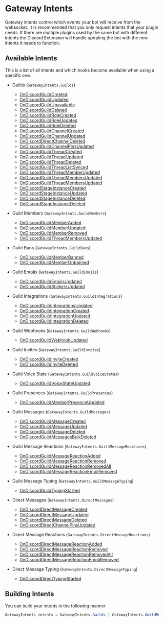 # Gateway Intents

Gateway intents control which events your bot will receive from the websocket. 
It is recommended that you only request intents that your plugin needs.
If there are multiple plugins used by the same bot with different intents the Discord Extension will handle updating the bot with the new intents it needs to function.

## Available Intents

This is a list of all intents and which hooks become available when using a specific one.

* Guilds (`GatewayIntents.Guilds`)
    * [OnDiscordGuildCreated](Hooks.md#ondiscordguildcreated)
    * [OnDiscordGuildUpdated](Hooks.md#ondiscordguildupdated)
    * [OnDiscordGuildUnavailable](Hooks.md#ondiscordguildunavailable)
    * [OnDiscordGuildDeleted](Hooks.md#ondiscordguildchanneldeleted)
    * [OnDiscordGuildRoleCreated](Hooks.md#ondiscordguildrolecreated)
    * [OnDiscordGuildRoleUpdated](Hooks.md#ondiscordguildroleupdated)
    * [OnDiscordGuildRoleDeleted](Hooks.md#ondiscordguildroledeleted)
    * [OnDiscordGuildChannelCreated](Hooks.md#ondiscordguildchannelcreated)
    * [OnDiscordGuildChannelUpdated](Hooks.md#ondiscordguildchannelupdated)
    * [OnDiscordDirectChannelDeleted](Hooks.md#ondiscordguildchanneldeleted)
    * [OnDiscordGuildChannelPinsUpdated](Hooks.md#ondiscordguildchannelpinsupdated)
    * [OnDiscordGuildThreadCreated](Hooks.md#ondiscordguildthreadcreated)
    * [OnDiscordGuildThreadUpdated](Hooks.md#ondiscordguildthreadupdated)
    * [OnDiscordGuildThreadDeleted](Hooks.md#ondiscordguildthreaddeleted)
    * [OnDiscordGuildThreadListSynced](Hooks.md#ondiscordguildthreadlistsynced)
    * [OnDiscordGuildThreadMemberUpdated](Hooks.md#ondiscordguildthreadmemberupdated)
    * [OnDiscordGuildThreadMembersUpdated](Hooks.md#ondiscordguildthreadmembersupdated)
    * [OnDiscordGuildThreadMembersUpdated](Hooks.md#ondiscordguildthreadmembersupdated)
    * [OnDiscordStageInstanceCreated](Hooks.md#ondiscordstageinstancecreated)
    * [OnDiscordStageInstanceUpdated](Hooks.md#ondiscordstageinstanceupdated)
    * [OnDiscordStageInstanceDeleted](Hooks.md#ondiscordstageinstancedeleted)
    * [OnDiscordStageInstanceDeleted](Hooks.md#ondiscordstageinstancedeleted)
    

* Guild Members (`GatewayIntents.GuildMembers`)
    * [OnDiscordGuildMemberAdded](Hooks.md#ondiscordguildmemberadded)
    * [OnDiscordGuildMemberUpdated](Hooks.md#ondiscordguildmemberupdated)
    * [OnDiscordGuildMemberRemoved](Hooks.md#ondiscordguildmemberremoved)
    * [OnDiscordGuildThreadMembersUpdated](Hooks.md#ondiscordguildthreadmembersupdated)
    
* Guild Bans (`GatewayIntents.GuildBans`)
    * [OnDiscordGuildMemberBanned](Hooks.md#ondiscordguildmemberbanned)
    * [OnDiscordGuildMemberUnbanned](Hooks.md#ondiscordguildmemberunbanned)
    
* Guild Emojis (`GatewayIntents.GuildEmojis`)
    * [OnDiscordGuildEmojisUpdated](Hooks.md#ondiscordguildemojisupdated)
    * [OnDiscordGuildStickersUpdated](Hooks.md#ondiscordguildstickersupdated)
    
* Guild Integrations (`GatewayIntents.GuildIntegrations`)
    * [OnDiscordGuildIntegrationsUpdated](Hooks.md#ondiscordguildintegrationsupdated)
    * [OnDiscordGuildIntegrationCreated](Hooks.md#ondiscordguildintegrationcreated)
    * [OnDiscordGuildIntegrationUpdated](Hooks.md#ondiscordguildintegrationupdated)
    * [OnDiscordGuildIntegrationDeleted](Hooks.md#ondiscordguildintegrationdeleted)

* Guild Webhooks (`GatewayIntents.GuildWebhooks`)
    * [OnDiscordGuildWebhookUpdated](Hooks.md#ondiscordguildwebhooksupdated)

* Guild Invites (`GatewayIntents.GuildInvites`)
    * [OnDiscordGuildInviteCreated](Hooks.md#ondiscordguildinvitecreated)
    * [OnDiscordGuildInviteDeleted](Hooks.md#ondiscordguildinvitedeleted)
    
* Guild Voice State (`GatewayIntents.GuildVoiceStates`)
    * [OnDiscordGuildVoiceStateUpdated](Hooks.md#ondiscordguildvoicestateupdated)

* Guild Presences (`GatewayIntents.GuildPresences`)
    * [OnDiscordGuildMemberPresenceUpdated](Hooks.md#ondiscordguildmemberpresenceupdated)

* Guild Messages (`GatewayIntents.GuildMessages`)
  * [OnDiscordGuildMessageCreated](Hooks.md#ondiscordguildmessagecreated)
  * [OnDiscordGuildMessageUpdated](Hooks.md#ondiscordguildmessageupdated)
  * [OnDiscordGuildMessageDeleted](Hooks.md#ondiscordguildmessagedeleted)
  * [OnDiscordGuildMessagesBulkDeleted](Hooks.md#ondiscordguildmessagesbulkdeleted)

* Guild Message Reactions (`GatewayIntents.GuildMessageReactions`)
  * [OnDiscordGuildMessageReactionAdded](Hooks.md#ondiscordguildmessagereactionadded)
  * [OnDiscordGuildMessageReactionRemoved](Hooks.md#ondiscordguildmessagereactionremoved)
  * [OnDiscordGuildMessageReactionRemovedAll](Hooks.md#ondiscordguildmessagereactionremovedall)
  * [OnDiscordGuildMessageReactionEmojiRemoved](Hooks.md#ondiscordguildmessagereactionemojiremoved)

* Guild Message Typing (`GatewayIntents.GuildMessageTyping`)
  * [OnDiscordGuildTypingStarted](Hooks.md#ondiscordguildtypingstarted)

* Direct Messages (`GatewayIntents.DirectMessages`)
  * [OnDiscordDirectMessageCreated](Hooks.md#ondiscorddirectmessagecreated)
  * [OnDiscordDirectMessageUpdated](Hooks.md#ondiscorddirectmessageupdated)
  * [OnDiscordDirectMessageDeleted](Hooks.md#ondiscorddirectmessagedeleted)
  * [OnDiscordDirectChannelPinsUpdated](Hooks.md#ondiscorddirectmessagechannelpinsupdated)

* Direct Message Reactions (`GatewayIntents.DirectMessageReactions`)
  * [OnDiscordDirectMessageReactionAdded](Hooks.md#ondiscorddirectmessagereactionadded)
  * [OnDiscordDirectMessageReactionRemoved](Hooks.md#ondiscorddirectmessagereactionremoved)
  * [OnDiscordDirectMessageReactionRemovedAll](Hooks.md#ondiscorddirectmessagereactionremovedall)
  * [OnDiscordDirectMessageReactionEmojiRemoved](Hooks.md#ondiscorddirectmessagereactionemojiremoved)

* Direct Message Typing (`GatewayIntents.DirectMessageTyping`)
  * [OnDiscordDirectTypingStarted](Hooks.md#ondiscorddirecttypingstarted)


## Building Intents
You can build your intents in the following manner

```c#
GatewayIntents intents = GatewayIntents.Guilds | GatewayIntents.GuildMembers | GatewayIntents.GuildMessages | GatewayIntents.GuildMessageReactions | GatewayIntents.DirectMessageReactions | GatewayIntents.DirectMessages
```